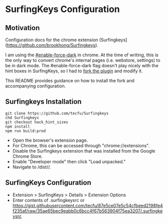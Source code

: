 # SurfingKeys Configuration

## Motivation

Configuration docs for the chrome extension (Surfingkeys](https://github.com/brookhong/Surfingkeys).

I am using the [#enable-force-dark](https://superuser.com/questions/1484146/how-to-enforce-dark-mode-on-chrome-web-store) in chrome. At the time of writing, this is the only way to convert chrome's internal pages (i.e. webstore, settings) to be in dark mode. The #enable-force-dark flag doesn't play nicely with the hint boxes in SurfingKeys, so I had to [fork the plugin](https://github.com/tecfu/Surfingkeys/tree/hack_hint_sizes) and modify it.

This README provides guidance on how to install the fork and accompanying configuration.

## Surfingkeys Installation 

```
git clone https://github.com/tecfu/Surfingkeys
chd Surfingkeys
git checkout hack_hint_sizes
npm install
npm run build:prod
```

- Open the browser's extension page.
- For Chrome, this can be accessed through "chrome://extensions".
- Disable the Surfingkeys extension that was installed from the Google Chrome Store.
- Enable "Developer mode" then click "Load unpacked."
- Navigate to <pathToSurfingkeys>/dist/<env>/<browser>.

## SurfingKeys Configuration

- Extension > SurfingKeys > Details > Extension Options
- Enter contents of .surfingkeysrc or https://gist.githubusercontent.com/tecfu/87e5ce07e5c54cfbeed2198fe4f235af/raw/35ae65bec9eabb0c6bcc4f67b563904f75ea3207/.surfingkeysrc
